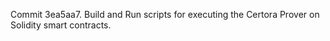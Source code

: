 Commit 3ea5aa7.                    Build and Run scripts for executing the Certora Prover on Solidity smart contracts.